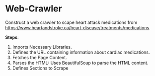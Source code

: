 # Web-Crawler
Construct a web crawler to scape heart attack medications from https://www.heartandstroke.ca/heart-disease/treatments/medications.

**Steps**:
1. Imports Necessary Libraries.
2. Defines the URL containing information about cardiac medications.
3. Fetches the Page Content.
4. Parses the HTML: Uses BeautifulSoup to parse the HTML content.
5. Defines Sections to Scrape

